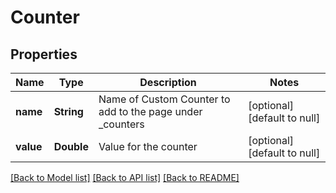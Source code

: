 # Counter
## Properties

| Name | Type | Description | Notes |
|------------ | ------------- | ------------- | -------------|
| **name** | **String** | Name of Custom Counter to add to the page under _counters | [optional] [default to null] |
| **value** | **Double** | Value for the counter | [optional] [default to null] |

[[Back to Model list]](../README.md#documentation-for-models) [[Back to API list]](../README.md#documentation-for-api-endpoints) [[Back to README]](../README.md)


